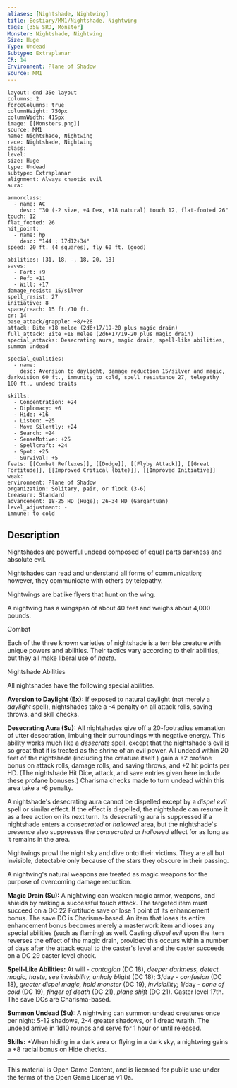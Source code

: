 ```yaml
---
aliases: [Nightshade, Nightwing]
title: Bestiary/MM1/Nightshade, Nightwing
tags: [35E_SRD, Monster]
Monster: Nightshade, Nightwing
Size: Huge
Type: Undead
Subtype: Extraplanar
CR: 14
Environnent: Plane of Shadow
Source: MM1
---
```


```statblock
layout: dnd 35e layout
columns: 2
forceColumns: true
columnHeight: 750px
columnWidth: 415px
image: [[Monsters.png]]
source: MM1
name: Nightshade, Nightwing
race: Nightshade, Nightwing
class: 
level: 
size: Huge
type: Undead
subtype: Extraplanar
alignment: Always chaotic evil
aura: 

armorclass:
  - name: AC
    desc: "30 (-2 size, +4 Dex, +18 natural) touch 12, flat-footed 26"
touch: 12
flat_footed: 26
hit_point:
  - name: hp
    desc: "144 ; 17d12+34"
speed: 20 ft. (4 squares), fly 60 ft. (good)

abilities: [31, 18, -, 18, 20, 18]
saves:
  - Fort: +9
  - Ref: +11
  - Will: +17
damage_resist: 15/silver
spell_resist: 27
initiative: 8
space/reach: 15 ft./10 ft.
cr: 14
base_attack/grapple: +8/+28
attack: Bite +18 melee (2d6+17/19-20 plus magic drain)
full_attack: Bite +18 melee (2d6+17/19-20 plus magic drain)
special_attacks: Desecrating aura, magic drain, spell-like abilities, summon undead

special_qualities:
  - name: 
    desc: Aversion to daylight, damage reduction 15/silver and magic, darkvision 60 ft., immunity to cold, spell resistance 27, telepathy 100 ft., undead traits

skills:
  - Concentration: +24
  - Diplomacy: +6
  - Hide: +16
  - Listen: +25
  - Move Silently: +24
  - Search: +24
  - SenseMotive: +25
  - Spellcraft: +24
  - Spot: +25
  - Survival: +5
feats: [[Combat Reflexes]], [[Dodge]], [[Flyby Attack]], [[Great Fortitude]], [[Improved Critical (bite)]], [[Improved Initiative]]
weak: 
environment: Plane of Shadow
organization: Solitary, pair, or flock (3-6)
treasure: Standard
advancement: 18-25 HD (Huge); 26-34 HD (Gargantuan)
level_adjustment: -
immune: to cold
```

## Description

<p>Nightshades are powerful undead composed of equal parts darkness and absolute evil.</p>
<p>Nightshades can read and understand all forms of communication; however, they communicate with others by telepathy.</p>
<p>Nightwings are batlike flyers that hunt on the wing.</p>
<p>A nightwing has a wingspan of about 40 feet and weighs about 4,000 pounds.</p>
<p>Combat</p>
<p>Each of the three known varieties of nightshade is a terrible creature with unique powers and abilities. Their tactics vary according to their abilities, but they all make liberal use of <i>haste</i>.</p>
<p>Nightshade Abilities</p>
<p>All nightshades have the following special abilities.</p>
<p>
            <b>Aversion to Daylight (Ex):</b> If exposed to natural daylight (not merely a <i>daylight</i> spell), nightshades take a -4 penalty on all attack rolls, saving throws, and skill checks.</p>
<p>
            <b>Desecrating Aura (Su):</b> All nightshades give off a 20-footradius emanation of utter desecration, imbuing their surroundings with negative energy. This ability works much like a <i>desecrate</i> spell, except that the nightshade's evil is so great that it is treated as the shrine of an evil power. All undead within 20 feet of the nightshade (including the creature itself ) gain a +2 profane bonus on attack rolls, damage rolls, and saving throws, and +2 hit points per HD. (The nightshade Hit Dice, attack, and save entries given here include these profane bonuses.) Charisma checks made to turn undead within this area take a -6 penalty.</p>
<p>A nightshade's desecrating aura cannot be dispelled except by a <i>dispel evil</i> spell or similar effect. If the effect is dispelled, the nightshade can resume it as a free action on its next turn. Its desecrating aura is suppressed if a nightshade enters a <i>consecrated</i> or <i>hallowed</i> area, but the nightshade's presence also suppresses the <i>consecrated</i> or <i>hallowed</i> effect for as long as it remains in the area.</p>
<p>Nightwings prowl the night sky and dive onto their victims. They are all but invisible, detectable only because of the stars they obscure in their passing.</p>
<p>A nightwing's natural weapons are treated as magic weapons for the purpose of overcoming damage reduction.</p>
<p>
            <b>Magic Drain (Su):</b> A nightwing can weaken magic armor, weapons, and shields by making a successful touch attack. The targeted item must succeed on a DC 22 Fortitude save or lose 1 point of its enhancement bonus. The save DC is Charisma-based. An item that loses its entire enhancement bonus becomes merely a masterwork item and loses any special abilities (such as flaming) as well. Casting <i>dispel evil</i> upon the item reverses the effect of the magic drain, provided this occurs within a number of days after the attack equal to the caster's level and the caster succeeds on a DC 29 caster level check.</p>
<p>
            <b>Spell-Like Abilities:</b> At will - <i>contagion</i> (DC 18), <i>deeper darkness, detect magic, haste, see invisibility, unholy blight</i> (DC 18); 3/day - <i>confusion</i> (DC 18), <i>greater dispel magic, hold monster</i> (DC 19), <i>invisibility;</i> 1/day - <i>cone of cold</i> (DC 19), <i>finger of death</i> (DC 21), <i>plane shift</i> (DC 21). Caster level 17th. The save DCs are Charisma-based.</p>
<p>
            <b>Summon Undead (Su):</b> A nightwing can summon undead creatures once per night: 5-12 shadows, 2-4 greater shadows, or 1 dread wraith. The undead arrive in 1d10 rounds and serve for 1 hour or until released.</p>
<p>
            <b>Skills:</b> *When hiding in a dark area or flying in a dark sky, a nightwing gains a +8 racial bonus on Hide checks.</p>

---

This material is Open Game Content, and is licensed for public use under
the terms of the Open Game License v1.0a.
